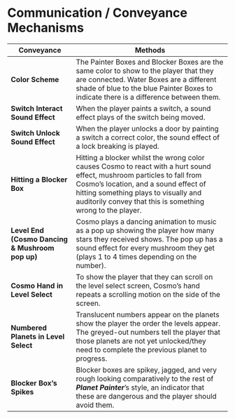 # Communication / Conveyance Mechanisms



| **Conveyance**                                  | **Methods**                                                                                                                                                                                                                                                            |
| ----------------------------------------------- | ---------------------------------------------------------------------------------------------------------------------------------------------------------------------------------------------------------------------------------------------------------------------- |
| **Color Scheme**                                | The Painter Boxes and Blocker Boxes are the same color to show to the player that they are connected. Water Boxes are a different shade of blue to the blue Painter Boxes to indicate there is a difference between them.                                              |
| **Switch Interact Sound Effect**                | When the player paints a switch, a sound effect plays of the switch being moved.                                                                                                                                                                                       |
| **Switch Unlock Sound Effect**                  | When the player unlocks a door by painting a switch a correct color, the sound effect of a lock breaking is played.                                                                                                                                                    |
| **Hitting a Blocker Box**                       | Hitting a blocker whilst the wrong color causes Cosmo to react with a hurt sound effect, mushroom particles to fall from Cosmo’s location, and a sound effect of hitting something plays to visually and auditorily convey that this is something wrong to the player. |
| **Level End (Cosmo Dancing & Mushroom pop up)** | Cosmo plays a dancing animation to music as a pop up showing the player how many stars they received shows. The pop up has a sound effect for every mushroom they get (plays 1 to 4 times depending on the number).                                                    |
| **Cosmo Hand in Level Select**                  | To show the player that they can scroll on the level select screen, Cosmo’s hand repeats a scrolling motion on the side of the screen.                                                                                                                                 |
| **Numbered Planets in Level Select**            | Translucent numbers appear on the planets show the player the order the levels appear. The greyed-out numbers tell the player that those planets are not yet unlocked/they need to complete the previous planet to progress.                                           |
| **Blocker Box’s Spikes**                        | Blocker boxes are spikey, jagged, and very rough looking comparatively to the rest of _**Planet Painter**_’s style, an indicator that these are dangerous and the player should avoid them.                                                                            |
